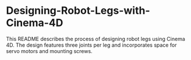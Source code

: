 # Designing-Robot-Legs-with-Cinema-4D
This README describes the process of designing robot legs using Cinema 4D. The design features three joints per leg and incorporates space for servo motors and mounting screws.
